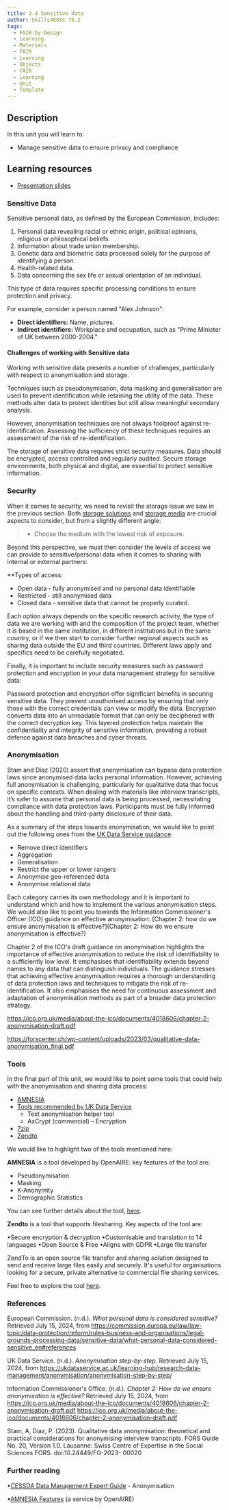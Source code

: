 ```yaml
---
title: 2.4 Sensitive data
author: Skills4EOSC T5.2
tags:
  - FAIR-by-Design
  - Learning
  - Materials
  - FAIR
  - Learning
  - Objects
  - FAIR
  - Learning
  - Unit
  - Template
---
```

## Description

In this unit you will learn to: 

- Manage sensitive data to ensure privacy and compliance

## Learning resources

- [Presentation slides](https://docs.google.com/presentation/d/1toTqrQNvmlUYwKOhRcB4hE-obhWMQSlB/edit?usp=sharing&ouid=102604071504748959042&rtpof=true&sd=true)

### Sensitive Data

Sensitive personal data, as defined by the European Commission, includes:

1. Personal data revealing racial or ethnic origin, political opinions, religious or philosophical beliefs.
2. Information about trade union membership.
3. Genetic data and biometric data processed solely for the purpose of identifying a person.
4. Health-related data.
5. Data concerning the sex life or sexual orientation of an individual.

This type of data requires specific processing conditions to ensure protection and privacy.

For example, consider a person named "Alex Johnson":

- **Direct identifiers:** Name, pictures.
- **Indirect identifiers:** Workplace and occupation, such as "Prime Minister of UK between 2000-2004."

#### Challenges of working with Sensitive data

Working with sensitive data presents a number of challenges, particularly with respect to anonymisation and storage.

Techniques such as pseudonymisation, data masking and generalisation are used to prevent identification while retaining the utility of the data. These methods alter data to protect identities but still allow meaningful secondary analysis.

However, anonymisation techniques are not always foolproof against re-identification. Assessing the sufficiency of these techniques requires an assessment of the risk of re-identification.

The storage of sensitive data requires strict security measures. Data should be encrypted, access controlled and regularly audited. Secure storage environments, both physical and digital, are essential to protect sensitive information.

### Security

When it comes to security, we need to revisit the storage issue we saw in the previous section. Both [storage solutions](https://ssh-tot-fair-by-design.github.io/OS-RDM-SSH/latest/2.%20Active%20Research/Collect%2C%20process%2C%20preserve%20and%20document%20data/2.3%20Data%20storage/#storage-solutions) and [storage media](https://ssh-tot-fair-by-design.github.io/OS-RDM-SSH/latest/2.%20Active%20Research/Collect%2C%20process%2C%20preserve%20and%20document%20data/2.3%20Data%20storage/#storage-media) are crucial aspects to consider, but from a slightly different angle: 

> - Choose the medium with the lowest risk of exposure.

Beyond this perspective, we must then consider the levels of access we can provide to sensitive/personal data when it comes to sharing with internal or external partners: 

**Types of access:

- Open data - fully anonymised and no personal data identifiable
- Restricted - still anonymised data
- Closed data - sensitive data that cannot be properly curated.

Each option always depends on the specific research activity, the type of data we are working with and the composition of the project team, whether it is based in the same institution, in different institutions but in the same country, or if we then start to consider further regional aspects such as sharing data outside the EU and third countries. Different laws apply and specifics need to be carefully negotiated.

Finally, it is important to include security measures such as password protection and encryption in your data management strategy for sensitive data: 

Password protection and encryption offer significant benefits in securing sensitive data. They prevent unauthorised access by ensuring that only those with the correct credentials can view or modify the data. Encryption converts data into an unreadable format that can only be deciphered with the correct decryption key. This layered protection helps maintain the confidentiality and integrity of sensitive information, providing a robust defence against data breaches and cyber threats.

### Anonymisation

Stam and Diaz (2020) assert that anonymisation can bypass data protection laws since anonymised data lacks personal information. However, achieving full anonymisation is challenging, particularly for qualitative data that focus on specific contexts. When dealing with materials like interview transcripts, it’s safer to assume that personal data is being processed, necessitating compliance with data protection laws. Participants must be fully informed about the handling and third-party disclosure of their data. 

As a summary of the steps towards anonymisation, we would like to point out the following ones from the [UK Data Service guidance](https://ukdataservice.ac.uk/learning-hub/research-data-management/anonymisation/anonymisation-step-by-step/): 

- Remove direct identifiers
- Aggregation
- Generalisation 
- Restrict the upper or lower rangers
- Anonymise geo-referenced data
- Anonymise relational data

Each category carries its own methodology and it is important to understand which and how to implement the various anonymisation steps. We would also like to point you towards the Information Commissioner's Officer (ICO) guidance on effective anonymisation: [Chapter 2: how do we ensure anonymisation is effective?](Chapter 2: How do we ensure anonymisation is effective?)

Chapter 2 of the ICO's draft guidance on anonymisation highlights the importance of effective anonymisation to reduce the risk of identifiability to a sufficiently low level. It emphasises that identifiability extends beyond names to any data that can distinguish individuals. The guidance stresses that achieving effective anonymisation requires a thorough understanding of data protection laws and techniques to mitigate the risk of re-identification. It also emphasises the need for continuous assessment and adaptation of anonymisation methods as part of a broader data protection strategy.


https://ico.org.uk/media/about-the-ico/documents/4018606/chapter-2-anonymisation-draft.pdf

https://forscenter.ch/wp-content/uploads/2023/03/qualitative-data-anonymisation_final.pdf

### Tools

In the final part of this unit, we would like to point some tools that could help with the anonymisation and sharing data process:

- [AMNESIA](https://amnesia.openaire.eu/) 
- [Tools recommended by UK Data Service](https://data-archive.ac.uk/managing-data/digital-curation-and-data-publishing/tools-we-use/)
	- Text anonymisation helper tool 
	- AxCrypt (commercial) – Encryption
- [7zip](https://www.7-zip.org/) 
- [Zendto](https://zend.to/) 

We would like to highlight two of the tools mentioned here: 

**AMNESIA** is a tool developed by OpenAIRE: key features of the tool are: 

- Pseudonymisation
- Masking
- K-Anonymity
- Demographic Statistics

You can see further details about the tool, [here](https://amnesia.openaire.eu/). 

**Zendto** is a tool that supports filesharing. Key aspects of the tool are: 

•Secure encryption & decryption
•Customisable and translation to 14 languages
•Open Source & Free
•Aligns with GDPR
•Large file transfer

ZendTo is an open source file transfer and sharing solution designed to send and receive large files easily and securely. It's useful for organisations looking for a secure, private alternative to commercial file sharing services. 

Feel free to explore the tool [here](https://zend.to/).


### References


European Commission. (n.d.). *What personal data is considered sensitive?* Retrieved July 15, 2024, from https://commission.europa.eu/law/law-topic/data-protection/reform/rules-business-and-organisations/legal-grounds-processing-data/sensitive-data/what-personal-data-considered-sensitive_en#references

UK Data Service. (n.d.). *Anonymisation step-by-step*. Retrieved July 15, 2024, from https://ukdataservice.ac.uk/learning-hub/research-data-management/anonymisation/anonymisation-step-by-step/

Information Commissioner's Office. (n.d.). *Chapter 2: How do we ensure anonymisation is effective?* Retrieved July 15, 2024, from https://ico.org.uk/media/about-the-ico/documents/4018606/chapter-2-anonymisation-draft.pdf
https://ico.org.uk/media/about-the-ico/documents/4018606/chapter-2-anonymisation-draft.pdf

Stam, A, Diaz, P. (2023). Qualitative data anonymisation: theoretical and practical considerations for anonymising interview transcripts. FORS Guide No. 20, Version 1.0. Lausanne: Swiss Centre of Expertise in the Social Sciences FORS. doi:10.24449/FG-2023- 00020
### Further reading

•[CESSDA Data Management Expert Guide](https://dmeg.cessda.eu/Data-Management-Expert-Guide/5.-Protect/Anonymisation) - Anonymisation

•[AMNESIA Features](https://amnesia.openaire.eu/features.html) (a service by OpenAIRE)